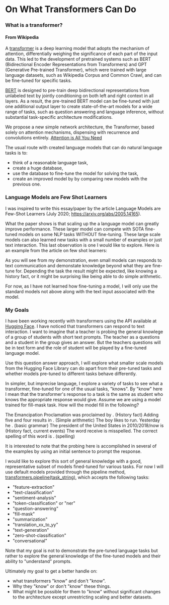 # On What Transformers Can Do
 
### What is a transformer?


#### From Wikipedia
A [transformer](https://en.wikipedia.org/wiki/Transformer_(machine_learning_model)) is a deep learning model that adopts the mechanism of attention, differentially weighing the significance of each part of the input data.
This led to the development of pretrained systems such as BERT (Bidirectional Encoder Representations from Transformers) and GPT (Generative Pre-trained Transformer), which were trained with large language datasets, such as Wikipedia Corpus and Common Crawl, and can be fine-tuned for specific tasks. 

[BERT](https://arxiv.org/abs/1810.04805) is designed to pre-train deep bidirectional representations from unlabeled text by jointly conditioning on both left and right context in all layers. As a result, the pre-trained BERT model can be fine-tuned with just one additional output layer to create state-of-the-art models for a wide range of tasks, such as question answering and language inference, without substantial task-specific architecture modifications.

We propose a new simple network architecture, the Transformer, based solely on attention mechanisms, dispensing with recurrence and convolutions entirely.
[Attention is All You Need](https://arxiv.org/abs/1706.03762)

The usual route with created language models that can do natural language tasks is to:
- think of a reasonable language task,
- create a huge database,
- use the database to fine-tune the model for solving the task,
- create an improved model by by comparing new models with the previous one.


### Language Models are Few Shot Learners
I was inspired to write this essay/paper by the article Language Models are Few-Shot Learners (July 2020;  https://arxiv.org/abs/2005.14165).  

What the paper shows is that scaling up the a language model can greatly improve performance.   These larger model can compete with SOTA fine-tuned models on some NLP tasks WITHOUT fine-tuning.   These large scale models can also learned new tasks with a small number of examples or just text interaction.   This last observation is one I would like to explore.   Here is an example from the article on few shot learners:


As you will see from my demonstration, even small models can responds to text communication and demonstate knowledge beyond what they are fine-tune for.   Depending the task the result might be expected, like knowing a history fact, or it might be surprising like being able to do simple arithmetic. 

For now, as I have not learned how fine-tuning a model, I will only use the standard models not above along with the text input associated with the model.

### My Goals
I have been working recently with transformers using the API available at [Hugging Face](https://huggingface.co/).  I have noticed that transformers can respond to text interaction.   I want to imagine that a teacher is probing the general knowlege of a group of students with short text prompts.  The teacher as a questions and a student in the group gives an answer.  But the teachers questions will be in text form and the role of student will be played by a fine-tuned language model.  


Use this question answer approach, I will explore what smaller scale models from the Hugging Face Library can do apart from their pre-tuned tasks and whether models pre-tuned to different tasks behave differently.   

In simpler, but imprecise language, I explore a variety of tasks to see what a transformer, fine-tuned for one of the usual tasks, "knows".   By "know" here I mean that the transformer's response to a task is the same as student who knows the appropriate response would give.  Assume we are using a model trained for fill-mask task.  How will the model fill in the following?

The Emancipation Proclamation was proclaimed by <mask>. (History fact)
Adding five and four results in <mask>. (Simple arithmetic)
The boy likes to run.   Yesterday he <mask>. (basic grammar)
The president of the United States in 2010/2018/now is <mask> (History fact, current events)
The word receive is misspelled.   The correct spelling of this word is <mask>. (spelling)

It is interested to note that the probing here is accomplished in several of the examples by using an initial sentence to prompt the response.

I would like to explore this sort of general knowledge with a good, representative subset of models fined-tuned for various tasks.   For now I will use default models provided through the pipeline method, [transformers.pipeline(task_string)](https://huggingface.co/transformers/main_classes/pipelines.html#transformers.pipeline), which accepts the following tasks:

* "feature-extraction"
* "text-classification"
* "sentiment-analysis"
* "token-classification" or "ner"
* "question-answering"
* "fill-mask"
* "summarization"
* "translation_xx_to_yy"
* "text-generation"
* "zero-shot-classification"
* "conversational"

Note that my goal is not to demonstrate the pre-tuned language tasks but rather to explore the general knowledge of the fine-tuned models and their ability to "understand" prompts.

Ultimately my goal to get a better handle on:
* what transformers "know" and don't "know".
* Why they "know" or don't "know" these things.   
* What might be possible for them to "know" without significant changes to the architecture except unrestricting scaling and better datasets.  
